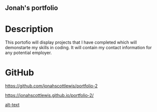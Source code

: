 ## Jonah's portfolio

# Description
This portofio will display projects that I have completed which will demonstarte my skills in coding. 
It will contain my contact information for any potential employer.

# GitHub 
https://github.com/jonahscottlewis/portfolio-2

https://jonahscottlewis.github.io/portfolio-2/

[alt-text](./assets/portfolio%20screenshot.png)

